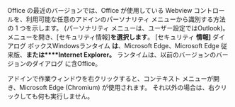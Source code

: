 Office の最近のバージョンでは、Office が使用している Webview コントロールを、利用可能な任意のアドインの[](../design/task-pane-add-ins.md#personality-menu)パーソナリティ メニューから識別する方法の 1 つを示します。 (パーソナリティ メニューは、ユーザー設定ではOutlook)。メニューを開き、[セキュリティ情報]**を選択します**。 [セキュリティ **情報]** ダイアログ ボックスWindowsランタイム **は**、Microsoft Edge、Microsoft Edge 従来版、**または****Internet Explorer。**  ランタイムは、以前のバージョンのバージョンのダイアログ に含Office。 

アドインで作業ウィンドウを右クリックすると、コンテキスト メニューが開き、Microsoft Edge (Chromium) が使用されます。 それ以外の場合は、右クリックしても何も実行しません。
